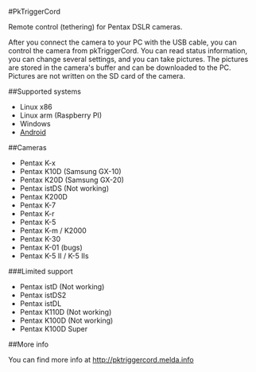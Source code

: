 #PkTriggerCord

Remote control (tethering) for Pentax DSLR cameras.

After you connect the camera to your PC with the USB cable, you can
control the camera from pkTriggerCord. You can read status
information, you can change several settings, and you can take
pictures. The pictures are stored in the camera's buffer and can be
downloaded to the PC. Pictures are not written on the SD card of
the camera.

##Supported systems

- Linux x86
- Linux arm (Raspberry PI)
- Windows
- [Android](http://pktriggercord.melda.info/pktriggercord_android.html)

##Cameras

- Pentax K-x
- Pentax K10D (Samsung GX-10)
- Pentax K20D (Samsung GX-20)
- Pentax istDS (Not working)
- Pentax K200D
- Pentax K-7
- Pentax K-r
- Pentax K-5
- Pentax K-m / K2000
- Pentax K-30
- Pentax K-01 (bugs)
- Pentax K-5 II / K-5 IIs

###Limited support

- Pentax istD (Not working)
- Pentax istDS2
- Pentax istDL
- Pentax K110D (Not working)
- Pentax K100D (Not working)
- Pentax K100D Super

##More info

You can find more info at http://pktriggercord.melda.info
